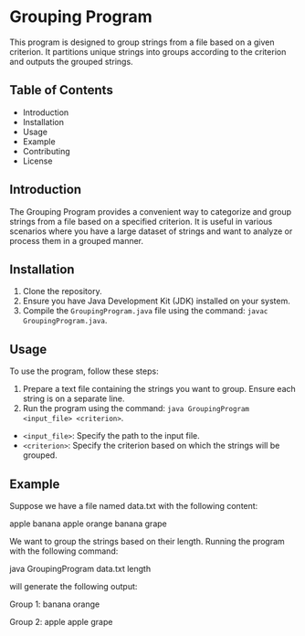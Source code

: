 # Grouping Program

This program is designed to group strings from a file based on a given criterion. It partitions unique strings into groups according to the
criterion and outputs the grouped strings.


## Table of Contents

* Introduction
* Installation
* Usage
* Example
* Contributing
* License


## Introduction

The Grouping Program provides a convenient way to categorize and group strings from a file based on a specified criterion. It is useful in
various scenarios where you have a large dataset of strings and want to analyze or process them in a grouped manner.


## Installation

1. Clone the repository.
2. Ensure you have Java Development Kit (JDK) installed on your system.
3. Compile the `GroupingProgram.java` file using the command: `javac GroupingProgram.java`.


## Usage

To use the program, follow these steps:

1. Prepare a text file containing the strings you want to group. Ensure each string is on a separate line.
2. Run the program using the command: `java GroupingProgram <input_file> <criterion>`.
* `<input_file>`: Specify the path to the input file.
* `<criterion>`: Specify the criterion based on which the strings will be grouped.


## Example

Suppose we have a file named data.txt with the following content:

apple
banana
apple
orange
banana
grape

We want to group the strings based on their length. Running the program with the following command:

java GroupingProgram data.txt length

will generate the following output:

Group 1:
banana
orange

Group 2:
apple
apple
grape